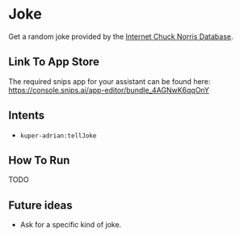 # Joke

Get a random joke provided by the [Internet Chuck Norris Database](http://www.icndb.com/api/).

## Link To App Store

The required snips app for your assistant can be found here: https://console.snips.ai/app-editor/bundle_4AGNwK6qqOnY

## Intents

* `kuper-adrian:tellJoke`

## How To Run

TODO

## Future ideas

* Ask for a specific kind of joke.
